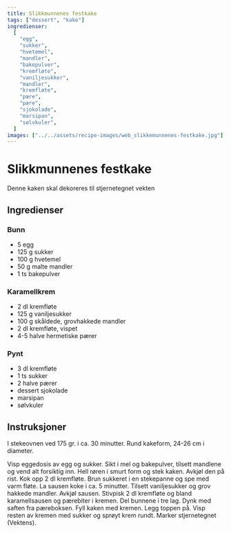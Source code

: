 ```yaml
---
title: Slikkmunnenes festkake
tags: ["dessert", "kake"]
ingredienser:
  [
    "egg",
    "sukker",
    "hvetemel",
    "mandler",
    "bakepulver",
    "kremfløte",
    "vaniljesukker",
    "mandler",
    "kremfløte",
    "pære",
    "pære",
    "sjokolade",
    "marsipan",
    "sølvkuler",
  ]
images: ["../../assets/recipe-images/web_slikkemunnenes-festkake.jpg"]
---
```


# Slikkmunnenes festkake

Denne kaken skal dekoreres til stjernetegnet vekten

## Ingredienser

### Bunn

- 5 egg
- 125 g sukker
- 100 g hvetemel
- 50 g malte mandler
- 1 ts bakepulver

### Karamellkrem

- 2 dl kremfløte
- 125 g vaniljesukker
- 100 g skåldede, grovhakkede mandler
- 2 dl kremfløte, vispet
- 4-5 halve hermetiske pærer

### Pynt

- 3 dl kremfløte
- 1 ts sukker
- 2 halve pærer
- dessert sjokolade
- marsipan
- sølvkuler

## Instruksjoner

I stekeovnen ved 175 gr. i ca. 30 minutter. Rund kakeform, 24-26 cm i diameter.

Visp eggedosis av egg og sukker. Sikt i mel og bakepulver, tilsett mandlene og vend alt forsiktig inn. Hell røren i smurt form og stek kaken. Avkjøl den på rist. Kok opp 2 dl kremfløte. Brun sukkeret i en stekepanne og spe med varm fløte. La sausen koke i ca. 5 minutter. Tilsett vaniljesukker og grov hakkede mandler. Avkjøl sausen. Stivpisk 2 dl kremfløte og bland karamellsausen og pærebiter i kremen. Del bunnene i tre lag. Dynk med saften fra pæreboksen. Fyll kaken med kremen. Legg toppen på. Visp resten av kremen med sukker og sprøyt krem rundt. Marker stjernetegnet (Vektens).
